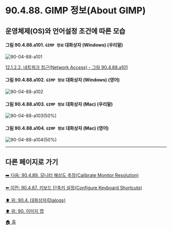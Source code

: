# 90.4.88. GIMP 정보(About GIMP)
## 운영체제(OS)와 언어설정 조건에 따른 모습

<a id="90-04-88-a101"></a>

#### 그림 90.4.88.a101. `GIMP 정보` 대화상자 (Windows) (우리말)
![90-04-88-a101](https://github.com/wonder13662/gimp/assets/15767104/87dc3ba0-e8f2-4827-81b1-9ded96f2242c)

[12.1.2.2. 네트워크 접근(Network Access) - 그림 90.4.88.a101](./12-01-02-02-network_access.md#90-04-88-a101)

<a id="90-04-88-a102"></a>

#### 그림 90.4.88.a102. `GIMP 정보` 대화상자 (Windows) (영어)
![90-04-88-a102](https://github.com/wonder13662/gimp/assets/15767104/641990d3-3c7c-4e30-8082-b92b04260217)

<a id="90-04-88-a103"></a>

#### 그림 90.4.88.a103. `GIMP 정보` 대화상자 (Mac) (우리말)
![90-04-88-a103(50%)](https://github.com/wonder13662/gimp/assets/15767104/915a9e4d-3cf1-483c-88a6-234022b22444)

<a id="90-04-88-a104"></a>

#### 그림 90.4.88.a104. `GIMP 정보` 대화상자 (Mac) (영어)
![90-04-88-a104(50%)](https://github.com/wonder13662/gimp/assets/15767104/feff1560-cfc7-4014-a44a-11222c6dc2e3)

***

## 다른 페이지로 가기

[➡️ 다음: 90.4.89. 모니터 해상도 측정(Calibrate Monitor Resolution)](./90-04-0089-calibrate_monitor_resolution.md)

[⬅️ 이전: 90.4.87. 키보드 단축키 설정(Configure Keyboard Shortcuts)](./90-04-0087-configure_keyboard_shortcuts.md)

[⬆️ 위: 90.4. 대화상자(Dialogs)](./90-04-0000-dialogs.md)

[⬆️ 위: 90. 이미지 맵](./90-00-image-map.md)

[🏠 홈](./00-home.md)
